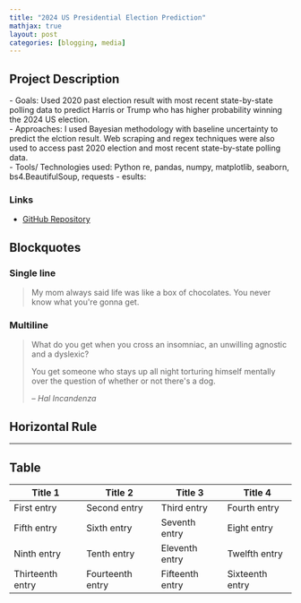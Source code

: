```yaml
---
title: "2024 US Presidential Election Prediction"
mathjax: true
layout: post
categories: [blogging, media]
---
```


<h2>Project Description</h2>
<p>
- Goals: Used 2020 past election result with most recent state-by-state polling data to predict Harris or Trump who has higher probability winning the 2024 US election.<br>
- Approaches: I used Bayesian methodology with baseline uncertainty to predict the elction result. Web scraping and regex techniques were also used to access past 2020 election and most recent state-by-state polling data.<br>
- Tools/ Technologies used: Python re, pandas, numpy, matplotlib, seaborn, bs4.BeautifulSoup, requests
- esults:
  
</p>

<h3>Links</h3>
<ul>
  <li><a href="https://github.com/Pinghsuanlin/DS_sideProjects/tree/main/statisticalAnalysis" target="_blank">GitHub Repository</a></li>
</ul>



## Blockquotes

### Single line

> My mom always said life was like a box of chocolates. You never know what you're gonna get.

### Multiline

> What do you get when you cross an insomniac, an unwilling agnostic and a dyslexic?
>
> You get someone who stays up all night torturing himself mentally over the question of whether or not there's a dog.
>
> – _Hal Incandenza_

## Horizontal Rule

---

## Table

| Title 1          | Title 2          | Title 3         | Title 4         |
|------------------|------------------|-----------------|-----------------|
| First entry      | Second entry     | Third entry     | Fourth entry    |
| Fifth entry      | Sixth entry      | Seventh entry   | Eight entry     |
| Ninth entry      | Tenth entry      | Eleventh entry  | Twelfth entry   |
| Thirteenth entry | Fourteenth entry | Fifteenth entry | Sixteenth entry |
